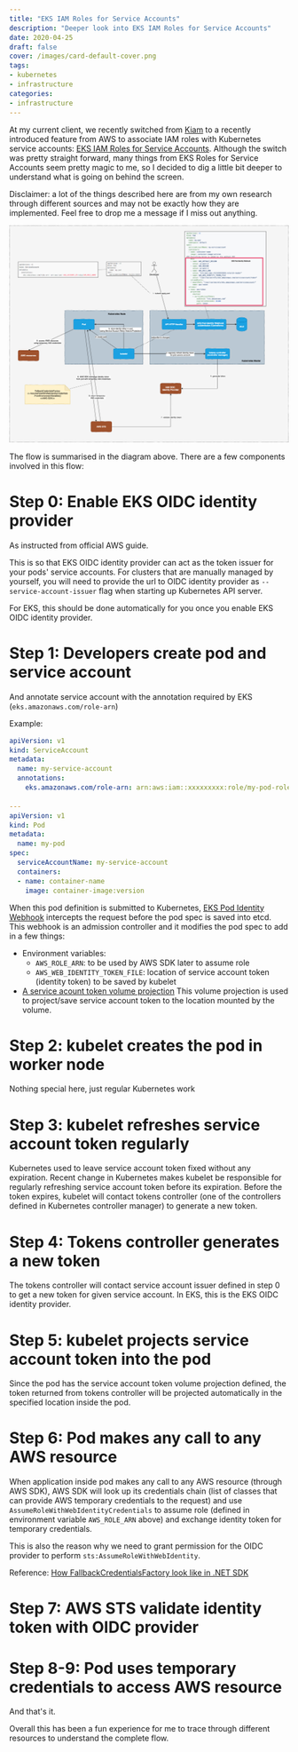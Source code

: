 ```yaml
---
title: "EKS IAM Roles for Service Accounts"
description: "Deeper look into EKS IAM Roles for Service Accounts"
date: 2020-04-25
draft: false
cover: /images/card-default-cover.png
tags:
- kubernetes
- infrastructure
categories:
- infrastructure
---
```


At my current client, we recently switched from [Kiam](https://github.com/uswitch/kiam) to a recently introduced feature from AWS to associate IAM roles with Kubernetes service accounts: [EKS IAM Roles for Service Accounts](https://docs.aws.amazon.com/eks/latest/userguide/iam-roles-for-service-accounts.html). Although the switch was pretty straight forward, many things from EKS Roles for Service Accounts seem pretty magic to me, so I decided to dig a little bit deeper to understand what is going on behind the screen.

Disclaimer: a lot of the things described here are from my own research through different sources and may not be exactly how they are implemented. Feel free to drop me a message if I miss out anything.

![](images/structure.png "Structure")

The flow is summarised in the diagram above. There are a few components involved in this flow:


# Step 0: Enable EKS OIDC identity provider

As instructed from official AWS guide.

This is so that EKS OIDC identity provider can act as the token issuer for your pods' service accounts. For clusters that are manually managed by yourself, you will need to provide the url to OIDC identity provider as `--service-account-issuer` flag when starting up Kubernetes API server.

For EKS, this should be done automatically for you once you enable EKS OIDC identity provider.

# Step 1: Developers create pod and service account

And annotate service account with the annotation required by EKS (`eks.amazonaws.com/role-arn`)

Example:

```yaml
apiVersion: v1
kind: ServiceAccount
metadata:
  name: my-service-account
  annotations:
    eks.amazonaws.com/role-arn: arn:aws:iam::xxxxxxxxx:role/my-pod-role

---
apiVersion: v1
kind: Pod
metadata:
  name: my-pod
spec:
  serviceAccountName: my-service-account
  containers:
  - name: container-name
    image: container-image:version
```

When this pod definition is submitted to Kubernetes, [EKS Pod Identity Webhook](https://github.com/aws/amazon-eks-pod-identity-webhook) intercepts the request before the pod spec is saved into etcd. This webhook is an admission controller and it modifies the pod spec to add in a few things:

- Environment variables:
  - `AWS_ROLE_ARN`: to be used by AWS SDK later to assume role
  - `AWS_WEB_IDENTITY_TOKEN_FILE`: location of service account token (identity token) to be saved by kubelet
- [A service acount token volume projection](https://kubernetes.io/docs/tasks/configure-pod-container/configure-service-account/#service-account-token-volume-projection)
  This volume projection is used to project/save service account token to the location mounted by the volume.

# Step 2: kubelet creates the pod in worker node

Nothing special here, just regular Kubernetes work

# Step 3: kubelet refreshes service account token regularly

Kubernetes used to leave service account token fixed without any expiration. Recent change in Kubernetes makes kubelet be responsible for regularly refreshing service account token before its expiration. Before the token expires, kubelet will contact tokens controller (one of the controllers defined in Kubernetes controller manager) to generate a new token.

# Step 4: Tokens controller generates a new token

The tokens controller will contact service account issuer defined in step 0 to get a new token for given service account. In EKS, this is the EKS OIDC identity provider.

# Step 5: kubelet projects service account token into the pod

Since the pod has the service account token volume projection defined, the token returned from tokens controller will be projected automatically in the specified location inside the pod.

# Step 6: Pod makes any call to any AWS resource

When application inside pod makes any call to any AWS resource (through AWS SDK), AWS SDK will look up its credentials chain (list of classes that can provide AWS temporary credentials to the request) and use `AssumeRoleWithWebIdentityCredentials` to assume role (defined in environment variable `AWS_ROLE_ARN` above) and exchange identity token for temporary credentials.

This is also the reason why we need to grant permission for the OIDC provider to perform `sts:AssumeRoleWithWebIdentity`.

Reference: [How FallbackCredentialsFactory look like in .NET SDK](https://github.com/aws/aws-sdk-net/blob/a3285fca558b05cfab32719c8c6c9e34023b0908/sdk/src/Core/Amazon.Runtime/Credentials/FallbackCredentialsFactory.cs#L60)

# Step 7: AWS STS validate identity token with OIDC provider

# Step 8-9: Pod uses temporary credentials to access AWS resource

And that's it.

Overall this has been a fun experience for me to trace through different resources to understand the complete flow.
